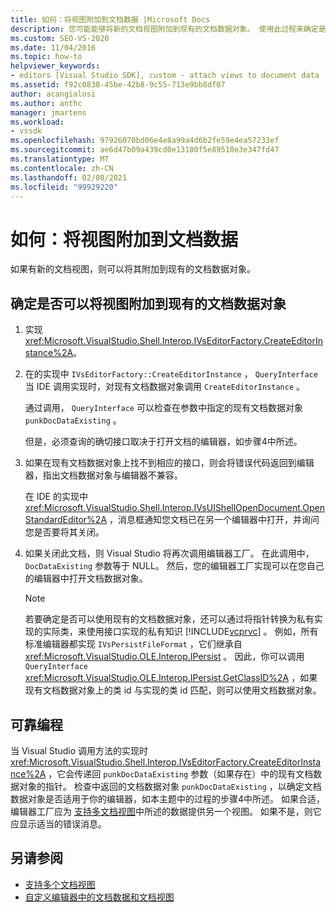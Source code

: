 ```yaml
---
title: 如何：将视图附加到文档数据 |Microsoft Docs
description: 您可能能够将新的文档视图附加到现有的文档数据对象。 使用此过程来确定是否可以附加视图。
ms.custom: SEO-VS-2020
ms.date: 11/04/2016
ms.topic: how-to
helpviewer_keywords:
- editors [Visual Studio SDK], custom - attach views to document data
ms.assetid: f92c0838-45be-42b8-9c55-713e9bb8df07
author: acangialosi
ms.author: anthc
manager: jmartens
ms.workload:
- vssdk
ms.openlocfilehash: 97926070bd06e4e8a99a4d6b2fe59e4ea57233ef
ms.sourcegitcommit: ae6d47b09a439cd0e13180f5e89510e3e347fd47
ms.translationtype: MT
ms.contentlocale: zh-CN
ms.lasthandoff: 02/08/2021
ms.locfileid: "99929220"
---
```

# <a name="how-to-attach-views-to-document-data"></a>如何：将视图附加到文档数据
如果有新的文档视图，则可以将其附加到现有的文档数据对象。

## <a name="to-determine-if-you-can-attach-a-view-to-an-existing-document-data-object"></a>确定是否可以将视图附加到现有的文档数据对象

1. 实现 <xref:Microsoft.VisualStudio.Shell.Interop.IVsEditorFactory.CreateEditorInstance%2A>。

2. 在的实现中 `IVsEditorFactory::CreateEditorInstance` ， `QueryInterface` 当 IDE 调用实现时，对现有文档数据对象调用 `CreateEditorInstance` 。

    通过调用， `QueryInterface` 可以检查在参数中指定的现有文档数据对象 `punkDocDataExisting` 。

    但是，必须查询的确切接口取决于打开文档的编辑器，如步骤4中所述。

3. 如果在现有文档数据对象上找不到相应的接口，则会将错误代码返回到编辑器，指出文档数据对象与编辑器不兼容。

    在 IDE 的实现中 <xref:Microsoft.VisualStudio.Shell.Interop.IVsUIShellOpenDocument.OpenStandardEditor%2A> ，消息框通知您文档已在另一个编辑器中打开，并询问您是否要将其关闭。

4. 如果关闭此文档，则 Visual Studio 将再次调用编辑器工厂。 在此调用中， `DocDataExisting` 参数等于 NULL。 然后，您的编辑器工厂实现可以在您自己的编辑器中打开文档数据对象。

   > [!NOTE]
   > 若要确定是否可以使用现有的文档数据对象，还可以通过将指针转换为私有实现的实际类，来使用接口实现的私有知识 [!INCLUDE[vcprvc](../code-quality/includes/vcprvc_md.md)] 。 例如，所有标准编辑器都实现 `IVsPersistFileFormat` ，它们继承自 <xref:Microsoft.VisualStudio.OLE.Interop.IPersist> 。 因此，你可以调用 `QueryInterface` <xref:Microsoft.VisualStudio.OLE.Interop.IPersist.GetClassID%2A> ，如果现有文档数据对象上的类 id 与实现的类 id 匹配，则可以使用文档数据对象。

## <a name="robust-programming"></a>可靠编程
 当 Visual Studio 调用方法的实现时 <xref:Microsoft.VisualStudio.Shell.Interop.IVsEditorFactory.CreateEditorInstance%2A> ，它会传递回 `punkDocDataExisting` 参数（如果存在）中的现有文档数据对象的指针。 检查中返回的文档数据对象 `punkDocDataExisting` ，以确定文档数据对象是否适用于你的编辑器，如本主题中的过程的步骤4中所述。 如果合适，编辑器工厂应为 [支持多文档视图](../extensibility/supporting-multiple-document-views.md)中所述的数据提供另一个视图。 如果不是，则它应显示适当的错误消息。

## <a name="see-also"></a>另请参阅
- [支持多个文档视图](../extensibility/supporting-multiple-document-views.md)
- [自定义编辑器中的文档数据和文档视图](../extensibility/document-data-and-document-view-in-custom-editors.md)

